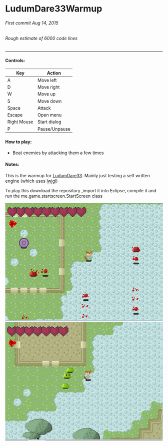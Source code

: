 # LudumDare33Warmup
###### First commit Aug 14, 2015
###### Rough estimate of 6000 code lines
***

#### Controls:
| Key        | Action            |
|------------|-------------------|
| A          | Move left         |
| D          | Move right        |
| W          | Move up           |
| S          | Move down         |
| Space      | Attack            |
| Escape     | Open menu         |
| Right Mouse| Start dialog      |
| P          | Pause/Unpause     |

#### How to play:
- Beat enemies by attacking them a few times

#### Notes:
This is the warmup for [LudumDare33](http://ludumdare.com/compo/2015/08/19/welcome-to-ludum-dare-33/).
Mainly just testing a self written engine (which uses [lwjgl]( https://www.lwjgl.org/))

To play this download the repository ,import it into Eclipse, compile it and run the me.game.startscreen.StartScreen class

![Screenshot1](/readme/LD33Warmup_0.PNG)
![Screenshot2](/readme/LD33Warmup_1.PNG)

